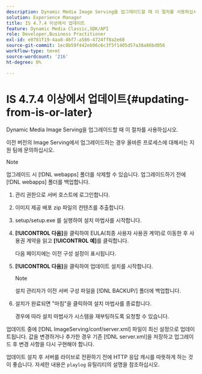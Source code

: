 ```yaml
---
description: Dynamic Media Image Serving을 업그레이드할 때 이 절차를 사용하십시오.
solution: Experience Manager
title: IS 4.7.4 이상에서 업데이트
feature: Dynamic Media Classic,SDK/API
role: Developer,Business Practitioner
exl-id: e0781f19-4aa8-46f7-a586-4724ff8a2e68
source-git-commit: 1ec8b59f442eb96c6c3f5f1405d57a38a86bd056
workflow-type: tm+mt
source-wordcount: '216'
ht-degree: 0%

---
```


# IS 4.7.4 이상에서 업데이트{#updating-from-is-or-later}

Dynamic Media Image Serving을 업그레이드할 때 이 절차를 사용하십시오.

이전 버전의 Image Serving에서 업그레이드하는 경우 올바른 프로세스에 대해서는 지원 팀에 문의하십시오.

>[!NOTE]
>
>업그레이드 시 [!DNL webapps] 폴더를 삭제할 수 있습니다. 업그레이드하기 전에 [!DNL webapps] 폴더를 백업합니다.

1. 관리 권한으로 서버 호스트에 로그인합니다.
1. 이미지 제공 배포 zip 파일의 컨텐츠를 추출합니다.
1. setup/setup.exe 를 실행하여 설치 마법사를 시작합니다.
1. **[!UICONTROL 다음]**&#x200B;을 클릭하여 EULA(최종 사용자 사용권 계약)로 이동한 후 사용권 계약을 읽고 **[!UICONTROL 예]**&#x200B;를 클릭합니다.

   다음 페이지에는 이전 구성 설정이 표시됩니다.
1. **[!UICONTROL 다음]**&#x200B;을 클릭하여 업데이트 설치를 시작합니다.

   >[!NOTE]
   >
   >설치 관리자가 이전 서버 구성 파일을 [!DNL BACKUP/] 폴더에 백업합니다.

1. 설치가 완료되면 &quot;마침&quot;을 클릭하여 설치 마법사를 종료합니다.

   경우에 따라 설치 마법사가 시스템을 재부팅하도록 요청할 수 있습니다.

업데이트 중에 [!DNL ImageServing/conf/server.xml] 파일이 최신 설정으로 업데이트됩니다. 값을 변경하거나 추가한 경우 기존 [!DNL server.xml]을 저장하고 업그레이드 후 변경 사항을 다시 구현해야 합니다.

업데이트 설치 후 서버를 라이브로 전환하기 전에 HTTP 응답 캐시를 따뜻하게 하는 것이 좋습니다. 자세한 내용은 `playlog` 유틸리티의 설명을 참조하십시오.
